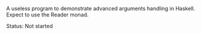 A useless program to demonstrate advanced arguments handling in Haskell. Expect
to use the Reader monad.

Status: Not started